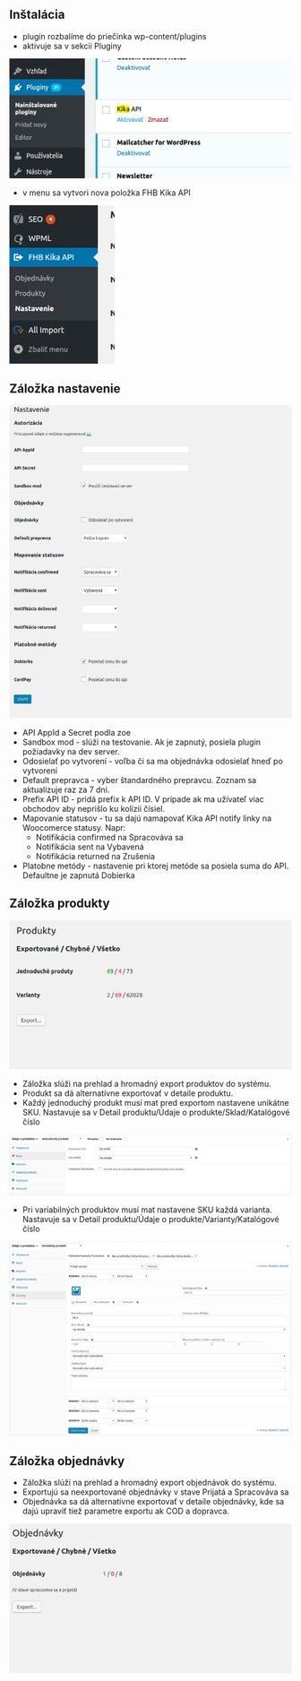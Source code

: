 Inštalácia
-----------

- plugin rozbalíme do priečinka wp-content/plugins
- aktivuje sa v sekcii Pluginy

![](images/plugin.png)

- v menu sa vytvori nova položka FHB Kika API

![](images/menu.png)

Záložka nastavenie
------------------

![](images/setting.png)

- API AppId a Secret podla zoe
- Sandbox mod - slúži na testovanie. Ak je zapnutý, posiela plugin požiadavky na dev server.
- Odosielať po vytvorení - voľba či sa ma objednávka odosielať hneď po vytvorení
- Default prepravca - vyber štandardného prepravcu. Zoznam sa aktualizuje raz za 7 dni.
- Prefix API ID - pridá prefix k API ID. V prípade ak ma užívateľ viac obchodov aby neprišlo ku kolízii čísiel. 
- Mapovanie statusov - tu sa dajú namapovať Kika API notify linky na Woocomerce statusy. Napr: 
   - Notifikácia confirmed na Spracováva sa
   - Notifikácia sent na Vybavená
   - Notifikácia returned na Zrušenia
- Platobne metódy - nastavenie pri ktorej metóde sa posiela suma do API. Defaultne je zapnutá Dobierka

Záložka produkty
----------------

![](images/product.png)

- Záložka slúži na prehlad a hromadný export produktov do systému.
- Produkt sa dá alternatívne exportovať v detaile produktu.
- Každý jednoduchý produkt musí mat pred exportom nastavene unikátne SKU. Nastavuje sa v Detail produktu/Údaje o produkte/Sklad/Katalógové číslo

![](images/simple.png)

- Pri variabilných produktov musí mat nastavene SKU každá varianta. Nastavuje sa v Detail produktu/Údaje o produkte/Varianty/Katalógové číslo

![](images/variable.png)

Záložka objednávky
------------------

- Záložka slúži na prehlad a hromadný export objednávok do systému.
- Exportujú sa neexportované objednávky v stave Prijatá a Spracováva sa
- Objednávka sa dá alternatívne exportovať v detaile objednávky, kde sa dajú upraviť tiež parametre exportu ak COD a dopravca.

![](images/order.png)